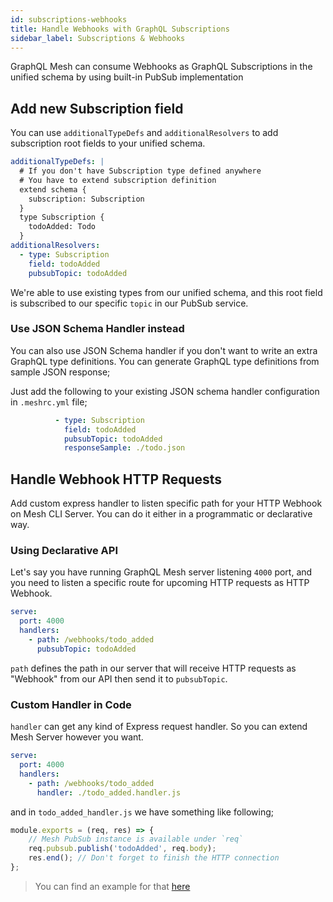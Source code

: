 ```yaml
---
id: subscriptions-webhooks
title: Handle Webhooks with GraphQL Subscriptions
sidebar_label: Subscriptions & Webhooks
---
```


GraphQL Mesh can consume Webhooks as GraphQL Subscriptions in the unified schema by using built-in PubSub implementation

## Add new Subscription field

You can use `additionalTypeDefs` and `additionalResolvers` to add subscription root fields to your unified schema.

```yml
additionalTypeDefs: |
  # If you don't have Subscription type defined anywhere
  # You have to extend subscription definition
  extend schema {
    subscription: Subscription
  }
  type Subscription {
    todoAdded: Todo
  }
additionalResolvers:
  - type: Subscription
    field: todoAdded
    pubsubTopic: todoAdded
```

We're able to use existing types from our unified schema, and this root field is subscribed to our specific `topic` in our PubSub service.

### Use JSON Schema Handler instead

You can also use JSON Schema handler if you don't want to write an extra GraphQL type definitions. You can generate GraphQL type definitions from sample JSON response;

Just add the following to your existing JSON schema handler configuration in `.meshrc.yml` file;
```yml
          - type: Subscription
            field: todoAdded
            pubsubTopic: todoAdded
            responseSample: ./todo.json
```

## Handle Webhook HTTP Requests

Add custom express handler to listen specific path for your HTTP Webhook on Mesh CLI Server. You can do it either in a programmatic or declarative way.

### Using Declarative API

Let's say you have running GraphQL Mesh server listening `4000` port, and you need to listen a specific route for upcoming HTTP requests as HTTP Webhook.

```yml
serve:
  port: 4000
  handlers:
    - path: /webhooks/todo_added
      pubsubTopic: todoAdded
```

`path` defines the path in our server that will receive HTTP requests as "Webhook" from our API then send it to `pubsubTopic`.

### Custom Handler in Code

`handler` can get any kind of Express request handler. So you can extend Mesh Server however you want.

```yml
serve:
  port: 4000
  handlers:
    - path: /webhooks/todo_added
      handler: ./todo_added.handler.js
```

and in `todo_added_handler.js` we have something like following;

```js
module.exports = (req, res) => {
    // Mesh PubSub instance is available under `req`
    req.pubsub.publish('todoAdded', req.body);
    res.end(); // Don't forget to finish the HTTP connection
};
```

> You can find an example for that [here](https://github.com/Urigo/graphql-mesh/tree/master/examples/json-schema-subscriptions)
